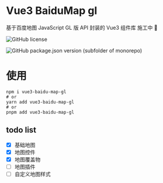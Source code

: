 # Vue3 BaiduMap gl

基于百度地图 JavaScript GL 版 API 封装的 Vue3 组件库 施工中 🚧



![GitHub license](https://img.shields.io/github/license/yue1123/img-previewer?style=flat-square)
<!-- [](https://github.com/yue1123/img-previewer/blob/main/LICENSE) -->
<img src="https://img.shields.io/github/package-json/v/yue1123/vue3-baidu-map-gl?color=f90&style=flat-square" alt="GitHub package.json version (subfolder of monorepo)">

# 使用
```shell
npm i vue3-baidu-map-gl
# or
yarn add vue3-baidu-map-gl
# or
pnpm add vue3-baidu-map-gl
```

## todo list

-   [x] 基础地图
-   [x] 地图控件
-   [x] 地图覆盖物
-   [ ] 地图插件
-   [ ] 自定义地图样式
